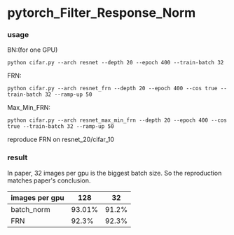 # pytorch_Filter_Response_Norm
### usage
BN:(for one GPU)

`python cifar.py --arch resnet --depth 20 --epoch 400 --train-batch 32`

FRN:

`python cifar.py --arch resnet_frn --depth 20 --epoch 400 --cos true --train-batch 32 --ramp-up 50`

Max_Min_FRN:

`python cifar.py --arch resnet_max_min_frn --depth 20 --epoch 400 --cos true --train-batch 32 --ramp-up 50`




reproduce FRN on resnet_20/cifar_10

### result
In paper, 32 images per gpu is the biggest batch size. So the reproduction matches paper's conclusion.

| images per gpu|128 |32|
| ------ | ------ |------ | 
| batch_norm | 93.01% |91.2%|
| FRN | 92.3% | 92.3%|


